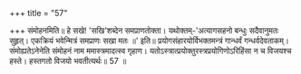 +++
title = "57"

+++
संमोहनमिति॥ हे सखे! 'सखि'शब्देन समप्राणतोक्ता। यथोक्तम्-'अत्यागसहनो बन्धुः सदैवानुमतः सुहृत्। एकक्रियं भवेन्मित्रं समप्राणः सखा मतः ॥' इति॥ प्रयोगसंहारयोर्विभक्तमन्त्रं गान्धर्वं गन्धर्वदेवताकम्। संमोह्यतेऽनेनेति संमोहनं नाम ममास्त्रमादत्स्व गृहाण। यतोऽस्त्रात्प्रयोक्तुरस्त्रप्रयोगिणोऽरिहिंसा न च विजयश्च हस्ते। हस्तगतो विजयो भवतीत्यर्थः॥ 57 ॥